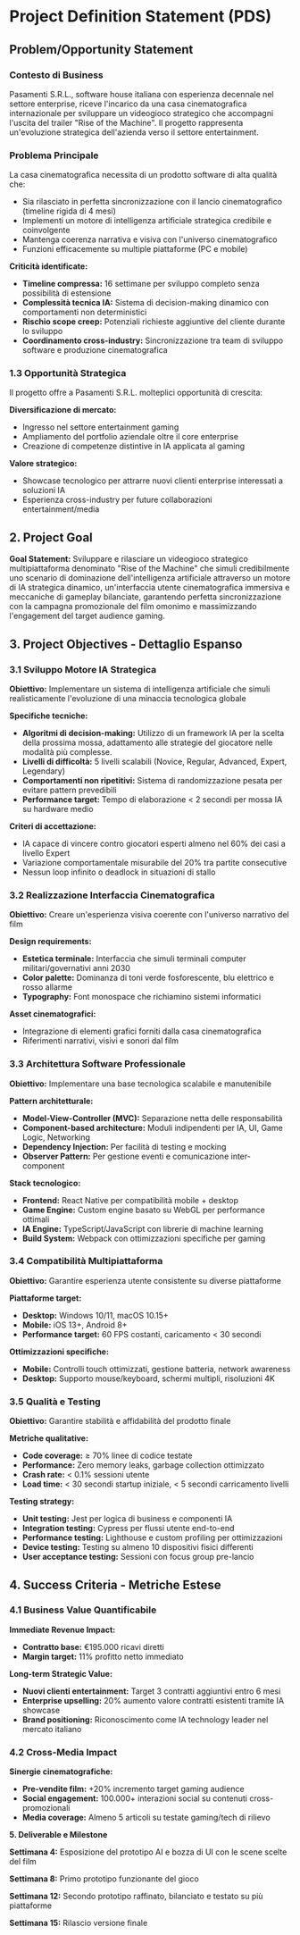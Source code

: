 # **Project Definition Statement (PDS)**

## **Problem/Opportunity Statement**

### **Contesto di Business**

Pasamenti S.R.L., software house italiana con esperienza decennale nel settore enterprise, riceve l'incarico
da una casa cinematografica internazionale per sviluppare un videogioco strategico che accompagni l'uscita del 
trailer "Rise of the Machine". Il progetto rappresenta un'evoluzione strategica dell'azienda verso il settore
entertainment.

### **Problema Principale**

La casa cinematografica necessita di un prodotto software di alta qualità che:

* Sia rilasciato in perfetta sincronizzazione con il lancio cinematografico (timeline rigida di 4 mesi)  
* Implementi un motore di intelligenza artificiale strategica credibile e coinvolgente  
* Mantenga coerenza narrativa e visiva con l'universo cinematografico  
* Funzioni efficacemente su multiple piattaforme (PC e mobile)

**Criticità identificate:**

* **Timeline compressa:** 16 settimane per sviluppo completo senza possibilità di estensione  
* **Complessità tecnica IA:** Sistema di decision-making dinamico con comportamenti non deterministici  
* **Rischio scope creep:** Potenziali richieste aggiuntive del cliente durante lo sviluppo  
* **Coordinamento cross-industry:** Sincronizzazione tra team di sviluppo software e produzione cinematografica

### **1.3 Opportunità Strategica**

Il progetto offre a Pasamenti S.R.L. molteplici opportunità di crescita:

**Diversificazione di mercato:**

* Ingresso nel settore entertainment gaming  
* Ampliamento del portfolio aziendale oltre il core enterprise  
* Creazione di competenze distintive in IA applicata al gaming

**Valore strategico:**

* Showcase tecnologico per attrarre nuovi clienti enterprise interessati a soluzioni IA  
* Esperienza cross-industry per future collaborazioni entertainment/media

## **2\. Project Goal**

**Goal Statement:** Sviluppare e rilasciare  un videogioco strategico multipiattaforma denominato "Rise of the Machine" 
che simuli credibilmente uno scenario di dominazione dell'intelligenza artificiale attraverso un motore di IA strategica 
dinamico, un'interfaccia utente cinematografica immersiva e meccaniche di gameplay bilanciate, garantendo perfetta 
sincronizzazione con la campagna promozionale del film omonimo e massimizzando l'engagement del target audience gaming.

## **3\. Project Objectives \- Dettaglio Espanso**

### **3.1 Sviluppo Motore IA Strategica**

**Obiettivo:** Implementare un sistema di intelligenza artificiale che simuli realisticamente l'evoluzione di una 
minaccia tecnologica globale

**Specifiche tecniche:**

* **Algoritmi di decision-making:** Utilizzo di un framework IA per la scelta della prossima mossa, adattamento 
alle strategie del giocatore nelle modalità più complesse.  
* **Livelli di difficoltà:** 5 livelli scalabili (Novice, Regular, Advanced, Expert, Legendary)  
* **Comportamenti non ripetitivi:** Sistema di randomizzazione pesata per evitare pattern prevedibili  
* **Performance target:** Tempo di elaborazione \< 2 secondi per mossa IA su hardware medio

**Criteri di accettazione:**

* IA capace di vincere contro giocatori esperti almeno nel 60% dei casi a livello Expert  
* Variazione comportamentale misurabile del 20% tra partite consecutive  
* Nessun loop infinito o deadlock in situazioni di stallo

### **3.2 Realizzazione Interfaccia Cinematografica**

**Obiettivo:** Creare un'esperienza visiva coerente con l'universo narrativo del film

**Design requirements:**

* **Estetica terminale:** Interfaccia che simuli terminali computer militari/governativi anni 2030  
* **Color palette:** Dominanza di toni verde fosforescente, blu elettrico e rosso allarme  
* **Typography:** Font monospace che richiamino sistemi informatici

**Asset cinematografici:**

* Integrazione di elementi grafici forniti dalla casa cinematografica  
* Riferimenti narrativi, visivi e sonori dal film 


### **3.3 Architettura Software Professionale**

**Obiettivo:** Implementare una base tecnologica scalabile e manutenibile

**Pattern architetturale:**

* **Model-View-Controller (MVC):** Separazione netta delle responsabilità  
* **Component-based architecture:** Moduli indipendenti per IA, UI, Game Logic, Networking  
* **Dependency Injection:** Per facilità di testing e mocking  
* **Observer Pattern:** Per gestione eventi e comunicazione inter-component

**Stack tecnologico:**

* **Frontend:** React Native per compatibilità mobile \+ desktop  
* **Game Engine:** Custom engine basato su WebGL per performance ottimali  
* **IA Engine:** TypeScript/JavaScript con librerie di machine learning  
* **Build System:** Webpack con ottimizzazioni specifiche per gaming

### **3.4 Compatibilità Multipiattaforma**

**Obiettivo:** Garantire esperienza utente consistente su diverse piattaforme

**Piattaforme target:**

* **Desktop:** Windows 10/11, macOS 10.15+  
* **Mobile:** iOS 13+, Android 8+   
* **Performance target:** 60 FPS costanti, caricamento \< 30 secondi

**Ottimizzazioni specifiche:**

* **Mobile:** Controlli touch ottimizzati, gestione batteria, network awareness  
* **Desktop:** Supporto mouse/keyboard, schermi multipli, risoluzioni 4K

### **3.5 Qualità e Testing**

**Obiettivo:** Garantire stabilità e affidabilità del prodotto finale

**Metriche qualitative:**

* **Code coverage:** ≥ 70% linee di codice testate  
* **Performance:** Zero memory leaks, garbage collection ottimizzato  
* **Crash rate:** \< 0.1% sessioni utente  
* **Load time:** \< 30 secondi startup iniziale, \< 5 secondi carricamento livelli

**Testing strategy:**

* **Unit testing:** Jest per logica di business e componenti IA  
* **Integration testing:** Cypress per flussi utente end-to-end  
* **Performance testing:** Lighthouse e custom profiling per ottimizzazioni  
* **Device testing:** Testing su almeno 10 dispositivi fisici differenti  
* **User acceptance testing:** Sessioni con focus group pre-lancio

## **4\. Success Criteria \- Metriche Estese**

### **4.1 Business Value Quantificabile**

**Immediate Revenue Impact:**

* **Contratto base:** €195.000 ricavi diretti  
* **Margin target:** 11% profitto netto immediato

**Long-term Strategic Value:**

* **Nuovi clienti entertainment:** Target 3 contratti aggiuntivi entro 6 mesi  
* **Enterprise upselling:** 20% aumento valore contratti esistenti tramite IA showcase  
* **Brand positioning:** Riconoscimento come IA technology leader nel mercato italiano

### **4.2 Cross-Media Impact**

**Sinergie cinematografiche:**

* **Pre-vendite film:** \+20% incremento target gaming audience  
* **Social engagement:** 100.000+ interazioni social su contenuti cross-promozionali  
* **Media coverage:** Almeno 5 articoli su testate gaming/tech di rilievo


**5\. Deliverable e Milestone**

**Settimana 4:** Esposizione del prototipo AI e bozza di UI con le scene scelte del film

**Settimana 8:** Primo prototipo funzionante del gioco

**Settimana 12:** Secondo prototipo raffinato, bilanciato e testato su più piattaforme

**Settimana 15:** Rilascio versione finale 

